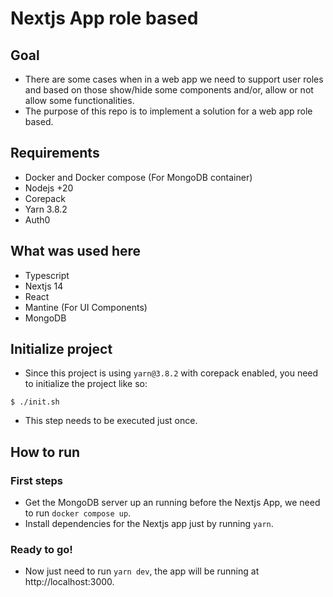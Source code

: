 # Nextjs App role based

## Goal

- There are some cases when in a web app we need to support user roles and based on those show/hide some components and/or, allow or not allow some functionalities.
- The purpose of this repo is to implement a solution for a web app role based.

## Requirements

- Docker and Docker compose (For MongoDB container)
- Nodejs +20
- Corepack
- Yarn 3.8.2
- Auth0

## What was used here

- Typescript
- Nextjs 14
- React
- Mantine (For UI Components)
- MongoDB

## Initialize project

- Since this project is using `yarn@3.8.2` with corepack enabled, you need to initialize the project like so:
```shell
$ ./init.sh
```

- This step needs to be executed just once.

## How to run

### First steps

- Get the MongoDB server up an running before the Nextjs App, we need to run `docker compose up`.
- Install dependencies for the Nextjs app just by running `yarn`.

### Ready to go!

- Now just need to run `yarn dev`, the app will be running at http://localhost:3000.